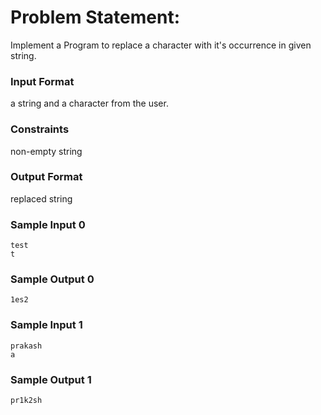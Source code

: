 # Problem Statement:

Implement a Program to replace a character with it's occurrence in given string.

### Input Format

a string and a character from the user.

### Constraints

non-empty string

### Output Format

replaced string

### Sample Input 0
```
test
t
```
### Sample Output 0
```
1es2
```
### Sample Input 1
```
prakash
a
```
### Sample Output 1
```
pr1k2sh
```
